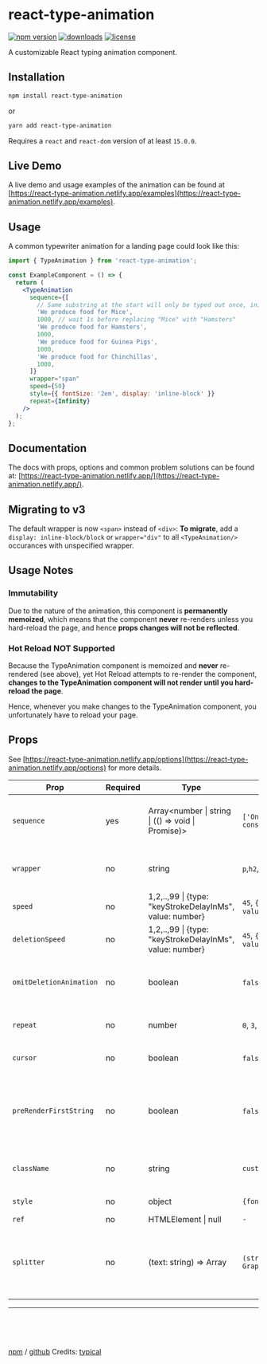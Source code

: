 # react-type-animation

[![npm version](https://badge.fury.io/js/react-type-animation.svg)][npm_url]
[![downloads](https://img.shields.io/npm/dt/react-type-animation.svg)][npm_url]
[![license](https://img.shields.io/npm/l/react-type-animation.svg)][npm_url]

A customizable React typing animation component.

[npm_url]: https://www.npmjs.org/package/react-type-animation

## Installation

```bash
npm install react-type-animation
```

or

```bash
yarn add react-type-animation
```

Requires a `react` and `react-dom` version of at least `15.0.0`.

## Live Demo

A live demo and usage examples of the animation can be found at [https://react-type-animation.netlify.app/examples](https://react-type-animation.netlify.app/examples).

## Usage

A common typewriter animation for a landing page could look like this:

```jsx
import { TypeAnimation } from 'react-type-animation';

const ExampleComponent = () => {
  return (
    <TypeAnimation
      sequence={[
        // Same substring at the start will only be typed out once, initially
        'We produce food for Mice',
        1000, // wait 1s before replacing "Mice" with "Hamsters"
        'We produce food for Hamsters',
        1000,
        'We produce food for Guinea Pigs',
        1000,
        'We produce food for Chinchillas',
        1000,
      ]}
      wrapper="span"
      speed={50}
      style={{ fontSize: '2em', display: 'inline-block' }}
      repeat={Infinity}
    />
  );
};
```

## Documentation

The docs with props, options and common problem solutions can be found at: [https://react-type-animation.netlify.app/](https://react-type-animation.netlify.app/).

## Migrating to v3

The default wrapper is now `<span>` instead of `<div>`: **To migrate**, add a `display: inline-block/block` or `wrapper="div"` to all `<TypeAnimation/>` occurances with unspecified wrapper.

## Usage Notes

### Immutability

Due to the nature of the animation, this component is **permanently memoized**, which means that the component **never** re-renders unless you hard-reload the page, and hence **props changes will not be reflected**.

### Hot Reload NOT Supported

Because the TypeAnimation component is memoized and **never** re-rendered (see above), yet Hot Reload attempts to re-render the component, **changes to the TypeAnimation component will not render until you hard-reload the page**.

Hence, whenever you make changes to the TypeAnimation component, you unfortunately have to reload your page.

## Props

See [https://react-type-animation.netlify.app/options](https://react-type-animation.netlify.app/options) for more details.

| Prop                    | Required | Type                                                                 | Example                                               | Description                                                                                                                  | Default            |
| ----------------------- | -------- | -------------------------------------------------------------------- | ----------------------------------------------------- | ---------------------------------------------------------------------------------------------------------------------------- | ------------------ |
| `sequence`              | yes      | Array<number &#124; string &#124; (() => void &#124; Promise<void>)> | `['One', 1000, 'Two', () => console.log("done")]`     | Animation sequence: [TEXT, DELAY-MS, CALLBACK]                                                                               | `-`                |
| `wrapper`               | no       | string                                                               | `p`,`h2`,`div`, `strong`                              | HTML element tag that wraps the typing animation                                                                             | `span`             |
| `speed`                 | no       | 1,2,..,99 &#124; {type: "keyStrokeDelayInMs", value: number}         | `45`, `{type: "keyStrokeDelayInMs", value: 100}`      | Speed for the writing of the animation                                                                                       | `40`               |
| `deletionSpeed`         | no       | 1,2,..,99 &#124; {type: "keyStrokeDelayInMs", value: number}         | `45`, `{type: "keyStrokeDelayInMs", value: 100}`      | Speed for deleting of the animation                                                                                          | `speed`            |
| `omitDeletionAnimation` | no       | boolean                                                              | `false`, `true`                                       | If true, deletions will be instant and without animation                                                                     | `false`            |
| `repeat`                | no       | number                                                               | `0`, `3`, `Infinity`                                  | Amount of animation repetitions                                                                                              | `0`                |
| `cursor`                | no       | boolean                                                              | `false`, `true`                                       | Display default blinking cursor css-animation                                                                                | `true`             |
| `preRenderFirstString`  | no       | boolean                                                              | `false`, `true`                                       | If true, the first string of your sequence will not be animated and initially (pre-)rendered                                 | `true`             |
| `className`             | no       | string                                                               | `custom-class-name`                                   | HTML class name applied to the wrapper to style the text                                                                     | `-`                |
| `style`                 | no       | object                                                               | `{fontSize: '2em'}`                                   | JSX inline style object                                                                                                      | `-`                |
| `ref`                   | no       | HTMLElement &#124; null                                              | `-`                                                   | `-`                                                                                                                          | `-`                |
| `splitter`              | no       | (text: string) => Array<string>                                      | `(str) => new GraphemeSplitter().splitGraphemes(str)` | Used for splitting complex characters, see [grapheme-splitter](https://github.com/orling/grapheme-splitter) for more details | `String.split('')` |

---

 <br>
 <br>
 <br>

[npm](https://www.npmjs.com/package/react-type-animation) / [github](https://github.com/maxeth/react-type-animation/)
Credits: [typical](https://github.com/camwiegert/typical)
